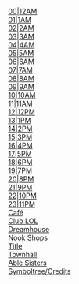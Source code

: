 [00|12AM](https://youtu.be/flPkHVLBeY8?t=326)<br>
[01|1AM](https://youtu.be/5jqX1jUniac)<br>
[02|2AM](https://youtu.be/QL9_rPPyCMQ)<br>
[03|3AM](https://youtu.be/2RoWvAA90jA)<br>
[04|4AM](https://youtu.be/M5a8v0xXZys)<br>
[05|5AM](https://youtu.be/Ki4el2ylYn4?t=519)<br>
[06|6AM](https://youtu.be/85ZNn7agHZY?t=1041)<br>
[07|7AM](https://youtu.be/7or51QkoXlg)<br>
[08|8AM](https://youtu.be/OdA066Dmhfw)<br>
[09|9AM](https://youtu.be/8tSRj6pGzAU?t=136)<br>
[10|10AM](https://youtu.be/7HaVLTh6Lrg?t=279)<br>
[11|11AM](https://youtu.be/eSH7QSzkhQg?t=311)<br>
[12|12PM](https://youtu.be/NkO7y3do-NQ?t=431)<br>
[13|1PM](https://youtu.be/THT_wrab-2s)<br>
[14|2PM](https://youtu.be/4VSSKELKpag)<br>
[15|3PM](https://youtu.be/unbvog1AcbE)<br>
[16|4PM](https://youtu.be/fRcNBtMltLw)<br>
[17|5PM](https://youtu.be/Ax7fCRnJGSE)<br>
[18|6PM](https://youtu.be/2pSR_fvdB5Y)<br>
[19|7PM](https://youtu.be/5SDJFvG2dKk?t=120)<br>
[20|8PM](https://youtu.be/NkO7y3do-NQ?t=851)<br>
[21|9PM](https://youtu.be/PJielywHIjY?t=104)<br>
[22|10PM](https://youtu.be/YmrFaMvgA6I)<br>
[23|11PM](https://youtu.be/6Bc4Q1Jjxm4)<br>
[Café](https://youtu.be/1hAwyif2pIY)<br>
[Club LOL](https://youtu.be/vJdh5cwLqac)<br>
[Dreamhouse](https://youtu.be/jjprMvLQ4bM)<br>
[Nook Shops](https://youtu.be/eeeHnr5aykk)<br>
[Title](https://youtu.be/vkd9RCbdCag)<br>
[Townhall](https://youtu.be/xJHVfLI5pLY)<br>
[Able Sisters](https://youtu.be/FFS-MHJ92xQ)<br>
[Symboltree/Credits](https://youtu.be/Yov8jrj-hC8)<br>